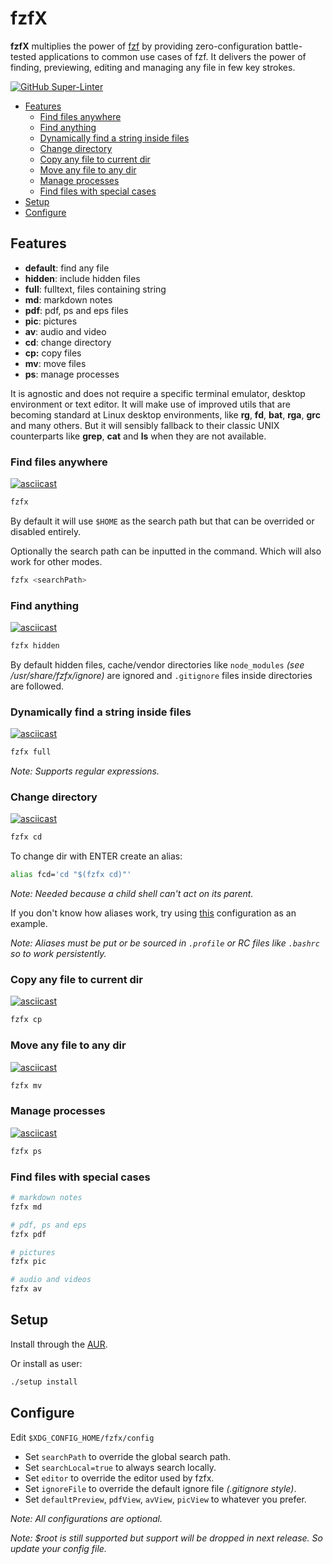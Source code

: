 # fzfX

**fzfX** multiplies the power of [fzf](https://github.com/junegunn/fzf) by providing zero-configuration battle-tested applications to common use cases of fzf. It delivers the power of finding, previewing, editing and managing any file in few key strokes. 

[![GitHub Super-Linter](https://github.com/lbcnz/fzfx/workflows/Lint%20Code%20Base/badge.svg)](https://github.com/marketplace/actions/super-linter)

<!-- TOC GFM -->

* [Features](#features)
  * [Find files anywhere](#find-files-anywhere)
  * [Find anything](#find-anything)
  * [Dynamically find a string inside files](#dynamically-find-a-string-inside-files)
  * [Change directory](#change-directory)
  * [Copy any file to current dir](#copy-any-file-to-current-dir)
  * [Move any file to any dir](#move-any-file-to-any-dir)
  * [Manage processes](#manage-processes)
  * [Find files with special cases](#find-files-with-special-cases)
* [Setup](#setup)
* [Configure](#configure)

<!-- /TOC -->

## Features
- **default**: find any file
- **hidden**: include hidden files
- **full**: fulltext, files containing string
- **md**: markdown notes
- **pdf**: pdf, ps and eps files
- **pic**: pictures
- **av**: audio and video
- **cd**: change directory
- **cp:** copy files
- **mv**: move files
- **ps**: manage processes

It is agnostic and does not require a specific terminal emulator, desktop environment or text editor. It will make use of improved utils that are becoming standard at Linux desktop environments, like **rg**, **fd**, **bat**, **rga**, **grc** and many others. But it will sensibly fallback to their classic UNIX counterparts like **grep**, **cat** and **ls** when they are not available.

### Find files anywhere
[![asciicast](https://asciinema.org/a/405579.svg)](https://asciinema.org/a/405579)

```sh
fzfx
```

By default it will use `$HOME` as the search path but that can be overrided or disabled entirely.

Optionally the search path can be inputted in the command. Which will also work for other modes.

```sh
fzfx <searchPath>
```

### Find anything
[![asciicast](https://asciinema.org/a/405581.svg)](https://asciinema.org/a/405581)

```sh
fzfx hidden
```

By default hidden files, cache/vendor directories like `node_modules` *(see /usr/share/fzfx/ignore)* are ignored and `.gitignore` files inside directories are followed.

### Dynamically find a string inside files
[![asciicast](https://asciinema.org/a/405583.svg)](https://asciinema.org/a/405583)

```sh
fzfx full
```

*Note: Supports regular expressions.*

### Change directory
[![asciicast](https://asciinema.org/a/405594.svg)](https://asciinema.org/a/405594)
```sh
fzfx cd
```

To change dir with ENTER create an alias:
```sh
alias fcd='cd "$(fzfx cd)"'
```

*Note: Needed because a child shell can't act on its parent.*

If you don't know how aliases work, try using [this](https://github.com/lbcnz/dotfiles/blob/main/shell/aliases) configuration as an example.

*Note: Aliases must be put or be sourced in `.profile` or RC files like `.bashrc` so to work persistently.*

### Copy any file to current dir
[![asciicast](https://asciinema.org/a/406774.svg)](https://asciinema.org/a/406774)

```sh
fzfx cp
```

### Move any file to any dir
[![asciicast](https://asciinema.org/a/406775.svg)](https://asciinema.org/a/406775)

```sh
fzfx mv
```

### Manage processes 
[![asciicast](https://asciinema.org/a/405584.svg)](https://asciinema.org/a/405584)

```sh
fzfx ps
```

### Find files with special cases
```sh
# markdown notes
fzfx md

# pdf, ps and eps
fzfx pdf

# pictures
fzfx pic

# audio and videos
fzfx av
```

## Setup
Install through the [AUR](https://aur.archlinux.org/packages/fzfx-git).

Or install as user:
```sh
./setup install
```

## Configure
Edit `$XDG_CONFIG_HOME/fzfx/config`

- Set `searchPath` to override the global search path.
- Set `searchLocal=true` to always search locally.
- Set `editor` to override the editor used by fzfx.
- Set `ignoreFile` to override the default ignore file *(.gitignore style)*.
- Set `defaultPreview`, `pdfView`, `avView`, `picView` to whatever you prefer.

*Note: All configurations are optional.*

*Note: $root is still supported but support will be dropped in next release. So update your config file.*
